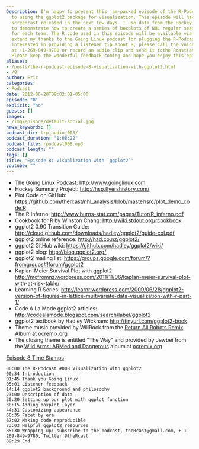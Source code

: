 ```yaml
---
Description: I'm happy to present this jam-packed episode of the R-Podcast dedicated
  to using the ggplot2 package for visualization. This episode will have a companion
  screencast released in the next few days. I use data from the Hockey Summary Project
  to demonstrate how to create a series of boxplots of NHL regular season attendance
  for each team. The R code used in this episode will be available via GitHub. I also
  extend my thanks to the Going Linux podcast for plugging the R-Podcast. If you are
  interested in providing a listener tip about R, please call the voicemail hotline
  at +1-269-849-9780 or record an audio clip and send it tothe Rcast(at)gmail.com.
  Please keep the wonderful feedback coming and hope you enjoy this episode!
aliases:
- /posts/the-r-podcast-episode-8-visualization-with-ggplot2.html
- /8
author: Eric
categories:
- Podcast
date: 2012-06-20T09:02:01-05:00
episode: "8"
explicit: "no"
guests: []
images:
- /img/episode/default-social.jpg
news_keywords: []
podcast_dir: trp_audio_008/
podcast_duration: "1:08:22"
podcast_file: rpodcast008.mp3
podcast_length: ""
tags: []
title: 'Episode 8: Visualization with `ggplot2`'
youtube: ""
---
```


-   The Going Linux Podcast: <http://www.goinglinux.com>
-   Hockey Summary Project: <http://hsp.flyershistory.com/>
-   Plot Code on GitHub: <https://github.com/thercast/nhl_analysis/blob/master/src/plot_demo_code.R>
-   The R Inferno: <http://www.burns-stat.com/pages/Tutor/R_inferno.pdf>
-   Cookbook for R by Winston Chang: <http://wiki.stdout.org/rcookbook>
-   ggplot2 0.90 Transition Guide: <http://cloud.github.com/downloads/hadley/ggplot2/guide-col.pdf>
-   ggplot2 online reference: <http://had.co.nz/ggplot2/>
-   ggplot2 GitHub wiki: <https://github.com/hadley/ggplot2/wiki/>
-   ggplot2 blog: <http://blog.ggplot2.org/>
-   ggplot2 mailing list: <https://groups.google.com/forum/?fromgroups#!forum/ggplot2>
-   Kaplan-Meier Survival Plot with ggplot2: <http://mcfromnz.wordpress.com/2011/11/06/kaplan-meier-survival-plot-with-at-risk-table/>
-   Learning R Series: <http://learnr.wordpress.com/2009/06/28/ggplot2-version-of-figures-in-lattice-multivariate-data-visualization-with-r-part-1/>
-   Code A La Mode ggplot2 articles: <http://codealamode.blogspot.com/search/label/ggplot2>
-   ggplot2 textbook by Hadley Wickham: <http://tinyurl.com/ggplot2-book>
-   Theme music provided by WillRock from the [Return All Robots Remix Album](http://ocremix.org/events/returnallrobots/) at [ocremix.org](http://ocremix.org/)
-   The closing theme is entitled "The Way" and provided by Jewbei from the [Wild Arms: ARMed and Dangerous](http://armed.ocremix.org/) album at [ocremix.org](http://ocremix.org/)

<span style="text-decoration: underline;">Episode 8 Time Stamps</span>

    00:00 The R-Podcast #008 Visualization with ggplot2
    00:34 Introduction
    01:45 Thank you Going Linux
    05:01 Listener feedback
    14:14 ggplot2 background and philosophy
    23:00 Description of data
    30:20 Setting up our plot with ggplot function
    38:15 Adding boxplot layer
    44:31 Customizing appearance
    60:35 Facet by era
    67:02 Making code reproducible
    73:03 Helpful ggplot2 resources
    85:30 Wrapping up: subscribe to the podcast, theRcast@gmail.com, + 1-269-849-9780, Twitter @theRcast
    89:29 End
